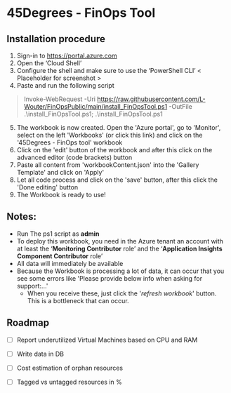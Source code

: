 # 45Degrees - FinOps Tool

## Installation procedure
1.	Sign-in to https://portal.azure.com 
2.	Open the ‘Cloud Shell’ 
3.	Configure the shell and make sure to use the ‘PowerShell CLI’
< Placeholder for screenshot >
4.	Paste and run the following script

>Invoke-WebRequest -Uri https://raw.githubusercontent.com/L-Wouter/FinOpsPublic/main/install_FinOpsTool.ps1 -OutFile .\install_FinOpsTool.ps1; .\install_FinOpsTool.ps1

5.	The workbook is now created. Open the 'Azure portal', go to 'Monitor', select on the left 'Workbooks' (or click this link) and click on the '45Degrees - FinOps tool' workbook
6.	Click on the 'edit' button of the workbook and after this click on the advanced editor (code brackets) button
7.	Paste all content from 'workbookContent.json' into the 'Gallery Template' and click on 'Apply'
8.	Let all code process and click on the 'save' button, after this click the 'Done editing' button
9.	The Workbook is ready to use!


## Notes:
- Run The ps1 script as **admin**
- To deploy this workbook, you need in the Azure tenant an account with at least the ‘**Monitoring Contributor** role’ and the ‘**Application Insights Component Contributor** role’
- All data will immediately be available
- Because the Workbook is processing a lot of data, it can occur that you see some errors like 'Please provide below info when asking for support:...'
  - When you receive these, just click the '*refresh workbook*' button. This is a bottleneck that can occur.

<!-- ROADMAP -->
## Roadmap
- [ ] Report underutilized Virtual Machines based on CPU and RAM
- [ ] Write data in DB
- [ ] Cost estimation of orphan resources 
- [ ] Tagged vs untagged resources in %

